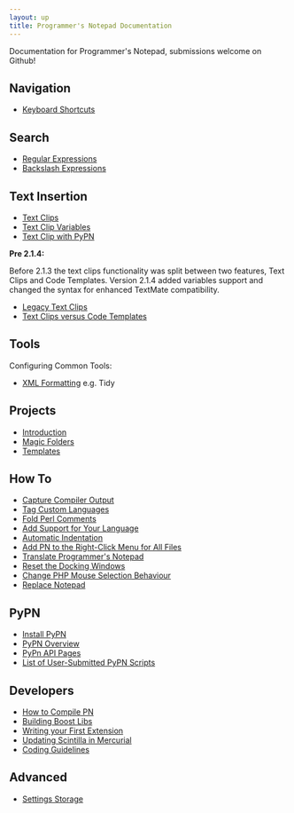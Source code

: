 ```yaml
---
layout: up
title: Programmer's Notepad Documentation
---
```


<p>Documentation for Programmer's Notepad, submissions welcome on Github!

## Navigation

  * [Keyboard Shortcuts](navigation/keyboard_shortcuts/)

## Search

  * [Regular Expressions](search/regular_expressions/)
  * [Backslash Expressions](search/backslash_expressions/)

## Text Insertion

  * [Text Clips](text_clips/)
  * [Text Clip Variables](text_clip_variables/)
  * [Text Clip with PyPN](text_clip_with_pypn/)

**Pre 2.1.4:**

Before 2.1.3 the text clips functionality was split between two features, Text Clips and Code Templates. Version 2.1.4 added variables support and changed the syntax for enhanced TextMate compatibility.

  * [Legacy Text Clips](legacy_text_clips/)
  * [Text Clips versus Code Templates](text_clips_versus_code_templates/)

## Tools

Configuring Common Tools:

 * [XML Formatting](xml_formatting/) e.g. Tidy

## Projects

  * [Introduction](projects/introduction/)
  * [Magic Folders](projects/magic_folders/)
  * [Templates](projects/templates/)

## How To
  * [Capture Compiler Output](howto/capture_compiler_output/)
  * [Tag Custom Languages](howto/tag_custom_languages/)
  * [Fold Perl Comments](howto/fold_perl_comments/)
  * [Add Support for Your Language](howto/add_support_for_your_language/)
  * [Automatic Indentation](howto/automatic_indentation/)
  * [Add PN to the Right-Click Menu for All Files](howto/add_pn_to_the_right-click_menu_for_all_files/)
  * [Translate Programmer's Notepad](howto/translating_programmer_s_notepad/)
  * [Reset the Docking Windows](howto/reset_the_docking_windows/)
  * [Change PHP Mouse Selection Behaviour](howto/change_php_mouse_selection_behaviour/)
  * [Replace Notepad](howto/replace_notepad/)

## PyPN
  * [Install PyPN](install_pypn/)
  * [PyPN Overview](pypn_overview/)
  * [PyPn API Pages](pypn_api_pages/)
  * [List of User-Submitted PyPN Scripts](list_of_user-submitted_pypn_scripts/)

## Developers
  * [How to Compile PN](dev/how_to_compile_pn/)
  * [Building Boost Libs](dev/building_boost_libs/)
  * [Writing your First Extension](dev/writing_your_first_extension/)
  * [Updating Scintilla in Mercurial](dev/updating_scintilla_in_mercurial/)
  * [Coding Guidelines](dev/coding_guidelines/)

## Advanced

  * [Settings Storage](settings_storage/)
